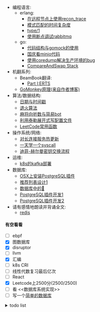 - 编程语言:
    - erlang:
        - [在远程节点上使用recon_trace](docs/erlang/recon_trace.md)
        - [模式匹配的时间复杂度](docs/erlang/match_spec.md)
        - [type/1](docs/erlang/type.md)
        - [使用断点调试rabbitmq](docs/erlang/使用断点调试rabbitmq.md)
    - go:
        - [代码结构与gomock的使用](docs/go/gomock.md)
        - [国庆看minio代码](docs/go/minio.md)
        - [使用coredump解决生产环境的bug](docs/go/使用coredump解决生产环境的bug.md)
        - [CompareAndSwap Stack](docs/go/cas_stack.md)
- 机翻系列:
    - BeamBook翻译:
        - [Part I:ERTS](docs/erlang/beambook/ERTS_1.md)
    - [GoMonkey原理(来自作者博客)](docs/doc/gomonkey.md)
- 算法/数据结构:
    - [日期与时间戳](docs/algorithm/timestamp.md)
    - [退火算法](docs/algorithm/sa.md)
    - [麻将向听数与简易bot](docs/mahjong/向听数.md)
    - [利用泰勒展开式写配置文件](docs/algorithm/taylor.md)
    - [LeetCode常用函数](codes/leetcode_utils.py)
- 操作系统/网络:
    - [对长连接服务热更新](codes/share_socket)
    - [一天学一个syscall](docs/os/syscall.md)
    - [迪菲-赫尔曼密钥交换流程](codes/dhm.py)
- 运维:
    - [k8s的kafka部署](codes/kafka.yml)
- 数据库:
    - [OSX上安装PostgreSQL插件](docs/database/postgresql_plugin.md)
    - [推荐列表设计1](docs/database/tiplist1.md)
    - [数据库中的🌲](docs/database/tree.md)
    - [PostgreSQL插件开发1](docs/database/pg_plugin_1.md)
    - [PostgreSQL插件开发2](docs/database/pg_plugin_2.md)
- 请有感情地朗读并背诵全文:
    - [redis](docs/八股文/redis.md)

#### 有空看看

- [ ] ebpf
- [x] 图数据库
- [x] disruptor
- [ ] llvm
- [x] 汇编
- [ ] k8s CRI
- [ ] 线性代数复习最后亿次
- [ ] React
- [x] Leetcode上2500分(2500/2500)
- [ ] 看 <<数据库系统实现>>
- [ ] 写一个[简单的数据库](https://github.com/mmooyyii/practise_db)

<details>
<summary>todo list</summary>

- [R🌲](docs/data_structure/rtree.md)
- [制作一个cheat engine]()
- [switch游戏加速器]()
- [PostgreSQL插件开发1.1](docs/database/pg_plugin_1.1.md)
- [crit bit tree-未完成](docs/data_structure/crit_bit_tree.md)
- [推荐列表设计2-未完成](docs/database/tiplist2.md)
- [PostgreSQL插件开发0-未完成](docs/database/pg_plugin_0.md)
- [PostgreSQL插件开发3-未完成](docs/database/pg_plugin_3.md)
- [PostgreSQL插件开发4-未完成](docs/database/pg_plugin_4.md)
- [PostgreSQL插件开发5-未完成](docs/database/pg_plugin_5.md)
- [PostgreSQL插件开发6-未完成](docs/database/pg_plugin_6.md)

</details>







